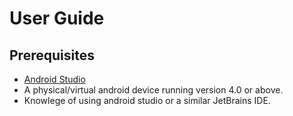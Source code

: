# User Guide

## Prerequisites
- [Android Studio](https://developer.android.com/studio) 
- A physical/virtual android device running version 4.0 or above.
- Knowlege of using android studio or a similar JetBrains IDE.


